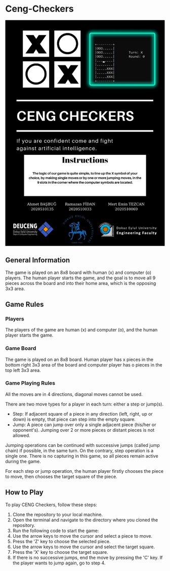 # Ceng-Checkers

![poster](https://github.com/basbugahmet/Ceng-Checkers/blob/main/poster.jpg)


## General Information

The game is played on an 8x8 board with human (x) and computer (o) players. The human player starts the game, and the goal is to move all 9 pieces across the board and into their home area, which is the opposing 3x3 area.


## Game Rules

### Players

The players of the game are human (x) and computer (o), and the human player starts the game.

### Game Board

The game is played on an 8x8 board. Human player has x pieces in the bottom right 3x3 area of the board and computer player has o pieces in the top left 3x3 area.

### Game Playing Rules

All the moves are in 4 directions, diagonal moves cannot be used.

There are two move types for a player in each turn: either a step or jump(s).

-   Step: If adjacent square of a piece in any direction (left, right, up or down) is empty, that piece can step into the empty square.
-   Jump: A piece can jump over only a single adjacent piece (his/her or opponent's). Jumping over 2 or more pieces or distant pieces is not allowed.

Jumping operations can be continued with successive jumps (called jump chain) if possible, in the same turn. On the contrary, step operation is a single one. There is no capturing in this game, so all pieces remain active during the game.

For each step or jump operation, the human player firstly chooses the piece to move, then chooses the target square of the piece.


## How to Play

To play CENG Checkers, follow these steps:

1.  Clone the repository to your local machine.
2.  Open the terminal and navigate to the directory where you cloned the repository.
3.  Run the following code to start the game:
4.  Use the arrow keys to move the cursor and select a piece to move.
5.  Press the 'Z' key to choose the selected piece.
6.  Use the arrow keys to move the cursor and select the target square.
7.  Press the 'X' key to choose the target square.
8.  If there is no successive jumps, end the move by pressing the 'C' key. If the player wants to jump again, go to step 4.
